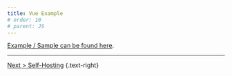 ```yaml
---
title: Vue Example
# order: 10
# parent: JS
---
```

[Example / Sample can be found here](https://github.com/exceptionless/Exceptionless.JavaScript/tree/master/example/vue).

---

[Next > Self-Hosting](../../self-hosting/index.md) {.text-right}
